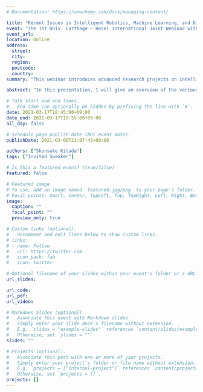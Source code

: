 ```yaml
---
# Documentation: https://wowchemy.com/docs/managing-content/

title: "Recent Issues in Intelligent Robotics, Machine Learning, and Distributed System"
event: "The 1st Univ. Carthage – Hosei International Joint Webinar with honorable support by the Embassy of the Republic of Tunisia in Japan"
event_url:
location: Online
address:
  street:
  city:
  region:
  postcode:
  country:
summary: "This webinar introduces advanced research projects on intelligent robotics, Machine Learning and Distributed System under the joint auspices of the engineering faculties of University of Carthage and Hosei University, IIST: Institute of Integrated Science and Technology, to promote international research and educational collaboration among their affiliated schools."

abstract: "In this presentation, I will give an overview of the various works based on deep learning in our Iyatomi's lab, and especially introduce my research on natural language processing (NLP). Today, deep learning is a fundamental technology that attracts a great deal of attention and has become a keystone of Artificial Intelligence (AI). This technology has demonstrated many outstanding achievements in a variety of tasks. In our lab, for example, we have published various achievements in automatic plant disease diagnosis, cancer diagnosis, content-based image retrieval from brain MRI, cybersecurity, as well as NLP is no exception. NLP is one of a field of AI that gives the machines the ability to read, understand  and derive meaning from human languages, and deep learning models have provided excellent performance in this field as well. However, the models generally become a black box that is difficult to interpret for prediction from a human perspective. This presentation will introduce some techniques and models used to interpret the model predictions I am working on, from both basic and applied research aspects. "

# Talk start and end times.
#   End time can optionally be hidden by prefixing the line with `#`.
date: 2021-03-17T18:45:00+09:00
date_end: 2021-03-17T19:55:00+09:00
all_day: false

# Schedule page publish date (NOT event date).
publishDate: 2021-03-06T21:07:45+09:00

authors: ["Shunsuke Kitada"]
tags: ["Invited Speaker"]

# Is this a featured event? (true/false)
featured: false

# Featured image
# To use, add an image named `featured.jpg/png` to your page's folder. 
# Focal points: Smart, Center, TopLeft, Top, TopRight, Left, Right, BottomLeft, Bottom, BottomRight.
image:
  caption: ""
  focal_point: ""
  preview_only: true

# Custom links (optional).
#   Uncomment and edit lines below to show custom links.
# links:
# - name: Follow
#   url: https://twitter.com
#   icon_pack: fab
#   icon: twitter

# Optional filename of your slides within your event's folder or a URL.
url_slides:

url_code:
url_pdf:
url_video:

# Markdown Slides (optional).
#   Associate this event with Markdown slides.
#   Simply enter your slide deck's filename without extension.
#   E.g. `slides = "example-slides"` references `content/slides/example-slides.md`.
#   Otherwise, set `slides = ""`.
slides: ""

# Projects (optional).
#   Associate this post with one or more of your projects.
#   Simply enter your project's folder or file name without extension.
#   E.g. `projects = ["internal-project"]` references `content/project/deep-learning/index.md`.
#   Otherwise, set `projects = []`.
projects: []
---
```

